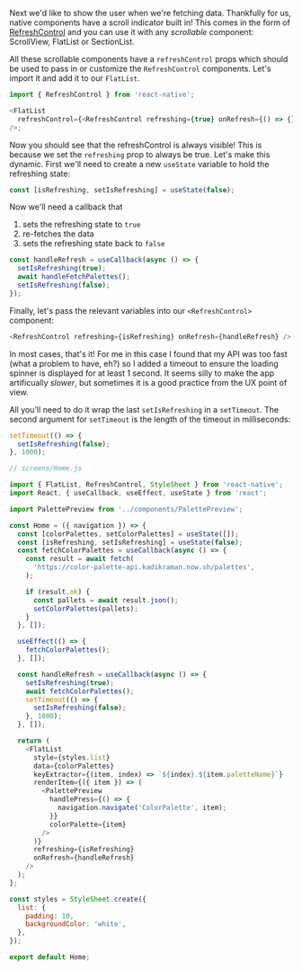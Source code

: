 Next we'd like to show the user when we're fetching data. Thankfully for us, native components have a scroll indicator built in! This comes in the form of [RefreshControl](https://reactnative.dev/docs/refreshcontrol) and you can use it with any _scrollable_ component: ScrollView, FlatList or SectionList.

All these scrollable components have a `refreshControl` props which should be used to pass in or customize the `RefreshControl` components. Let's import it and add it to our `FlatList`.

```js
import { RefreshControl } from 'react-native';

<FlatList
  refreshControl={<RefreshControl refreshing={true} onRefresh={() => {}} />}
/>;
```

Now you should see that the refreshControl is always visible! This is because we set the `refreshing` prop to always be true. Let's make this dynamic. First we'll need to create a new `useState` variable to hold the refreshing state:

```js
const [isRefreshing, setIsRefreshing] = useState(false);
```

Now we'll need a callback that

1. sets the refreshing state to `true`
2. re-fetches the data
3. sets the refreshing state back to `false`

```js
const handleRefresh = useCallback(async () => {
  setIsRefreshing(true);
  await handleFetchPalettes();
  setIsRefreshing(false);
});
```

Finally, let's pass the relevant variables into our `<RefreshControl>` component:

```js
<RefreshControl refreshing={isRefreshing} onRefresh={handleRefresh} />
```

In most cases, that's it! For me in this case I found that my API was too fast (what a problem to have, eh?) so I added a timeout to ensure the loading spinner is displayed for at least 1 second. It seems silly to make the app artificually _slower_, but sometimes it is a good practice from the UX point of view.

All you'll need to do it wrap the last `setIsRefreshing` in a `setTimeout`. The second argument for `setTimeout` is the length of the timeout in milliseconds:

```js
setTimeout(() => {
  setIsRefreshing(false);
}, 1000);
```

```js
// screens/Home.js

import { FlatList, RefreshControl, StyleSheet } from 'react-native';
import React, { useCallback, useEffect, useState } from 'react';

import PalettePreview from '../components/PalettePreview';

const Home = ({ navigation }) => {
  const [colorPalettes, setColorPalettes] = useState([]);
  const [isRefreshing, setIsRefreshing] = useState(false);
  const fetchColorPalettes = useCallback(async () => {
    const result = await fetch(
      'https://color-palette-api.kadikraman.now.sh/palettes',
    );

    if (result.ok) {
      const pallets = await result.json();
      setColorPalettes(pallets);
    }
  }, []);

  useEffect(() => {
    fetchColorPalettes();
  }, []);

  const handleRefresh = useCallback(async () => {
    setIsRefreshing(true);
    await fetchColorPalettes();
    setTimeout(() => {
      setIsRefreshing(false);
    }, 1000);
  }, []);

  return (
    <FlatList
      style={styles.list}
      data={colorPalettes}
      keyExtractor={(item, index) => `${index}.${item.paletteName}`}
      renderItem={({ item }) => (
        <PalettePreview
          handlePress={() => {
            navigation.navigate('ColorPalette', item);
          }}
          colorPalette={item}
        />
      )}
      refreshing={isRefreshing}
      onRefresh={handleRefresh}
    />
  );
};

const styles = StyleSheet.create({
  list: {
    padding: 10,
    backgroundColor: 'white',
  },
});

export default Home;
```
